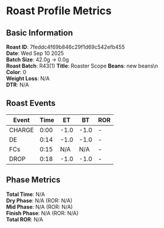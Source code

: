 # Roast Profile Metrics

## Basic Information
**Roast ID**: 7feddc4f69b846c29f1d69c542efb455  
**Date**: Wed Sep 10 2025  
**Batch Size**: 42.0g → 0.0g  
**Roast Batch**: R43(1)
**Title**: Roaster Scope
**Beans**: new beans\n  
**Color**: 0  
**Weight Loss**: N/A  
**DTR**: N/A  

## Roast Events

| Event | Time | ET | BT | ROR |
|-------|------|----|----|-----|
| CHARGE | 0:00 | -1.0 | -1.0 | - |
| DE | 0:14 | -1.0 | -1.0 | - |
| FCs | 0:15 | N/A | N/A | - |
| DROP | 0:18 | -1.0 | -1.0 | - |

## Phase Metrics
**Total Time**: N/A  
**Dry Phase**: N/A (ROR: N/A)  
**Mid Phase**: N/A (ROR: N/A)  
**Finish Phase**: N/A (ROR: N/A)  
**Total ROR**: N/A  
